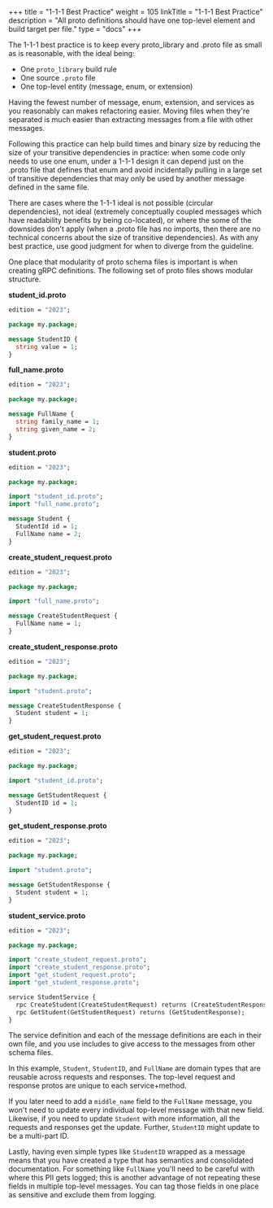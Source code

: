 +++
title = "1-1-1 Best Practice"
weight = 105
linkTitle = "1-1-1 Best Practice"
description = "All proto definitions should have one top-level element and build target per file."
type = "docs"
+++

The 1-1-1 best practice is to keep every proto_library and .proto file as small
as is reasonable, with the ideal being:

*   One `proto_library` build rule
*   One source `.proto` file
*   One top-level entity (message, enum, or extension)

Having the fewest number of message, enum, extension, and services as you
reasonably can makes refactoring easier. Moving files when they're separated is
much easier than extracting messages from a file with other messages.

Following this practice can help build times and binary size by reducing the
size of your transitive dependencies in practice: when some code only needs to
use one enum, under a 1-1-1 design it can depend just on the .proto file that
defines that enum and avoid incidentally pulling in a large set of transitive
dependencies that may only be used by another message defined in the same file.

There are cases where the 1-1-1 ideal is not possible (circular dependencies),
not ideal (extremely conceptually coupled messages which have readability
benefits by being co-located), or where the some of the downsides don't apply
(when a .proto file has no imports, then there are no technical concerns about
the size of transitive dependencies). As with any best practice, use good
judgment for when to diverge from the guideline.

One place that modularity of proto schema files is important is when creating
gRPC
definitions. The following set of proto files shows modular structure.

**student_id.proto**

```proto
edition = "2023";

package my.package;

message StudentID {
  string value = 1;
}
```

**full_name.proto**

```proto
edition = "2023";

package my.package;

message FullName {
  string family_name = 1;
  string given_name = 2;
}
```

**student.proto**

```proto
edition = "2023";

package my.package;

import "student_id.proto";
import "full_name.proto";

message Student {
  StudentId id = 1;
  FullName name = 2;
}
```

**create_student_request.proto**

```proto
edition = "2023";

package my.package;

import "full_name.proto";

message CreateStudentRequest {
  FullName name = 1;
}
```

**create_student_response.proto**

```proto
edition = "2023";

package my.package;

import "student.proto";

message CreateStudentResponse {
  Student student = 1;
}
```

**get_student_request.proto**

```proto
edition = "2023";

package my.package;

import "student_id.proto";

message GetStudentRequest {
  StudentID id = 1;
}
```

**get_student_response.proto**

```proto
edition = "2023";

package my.package;

import "student.proto";

message GetStudentResponse {
  Student student = 1;
}
```

**student_service.proto**

```proto
edition = "2023";

package my.package;

import "create_student_request.proto";
import "create_student_response.proto";
import "get_student_request.proto";
import "get_student_response.proto";

service StudentService {
  rpc CreateStudent(CreateStudentRequest) returns (CreateStudentResponse);
  rpc GetStudent(GetStudentRequest) returns (GetStudentResponse);
}
```

The service definition and each of the message definitions are each in their own
file, and you use includes to give access to the messages from other schema
files.

In this example, `Student`, `StudentID`, and `FullName` are domain types that
are reusable across requests and responses. The top-level request and response
protos are unique to each service+method.

If you later need to add a `middle_name` field to the `FullName` message, you
won't need to update every individual top-level message with that new field.
Likewise, if you need to update `Student` with more information, all the
requests and responses get the update. Further, `StudentID` might update to be a
multi-part ID.

Lastly, having even simple types like `StudentID` wrapped as a message means
that you have created a type that has semantics and consolidated documentation.
For something like `FullName` you'll need to be careful with where this PII gets
logged; this is another advantage of not repeating these fields in multiple
top-level messages. You can tag those fields in one place as sensitive
and exclude them from logging.
